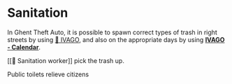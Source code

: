 # Sanitation

In Ghent Theft Auto, it is possible to spawn correct types of trash in right
streets by using
[🚮 IVAGO](https://www.notion.so/IVAGO-c54a893026234bcf9f00d83e3131219d?pvs=21),
and also on the appropriate days by using
[**IVAGO - Calendar**](https://www.notion.so/IVAGO-Calendar-2ed1f00ea0d844fab95c3a2bb7e7e513?pvs=21).

[[👷 Sanitation worker]] pick the trash up.

Public toilets relieve citizens
